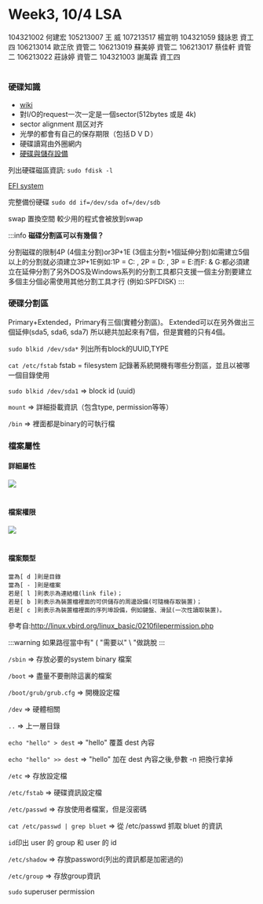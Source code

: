 # Week3, 10/4 LSA

104321002 何建宏
105213007 王 威
107213517 楊宜明
104321059 錢詠恩 資工四
106213014 歐芷欣 資管二
106213019 蘇美婷 資管二
106213017 蔡佳軒 資管二
106213022 莊詠婷 資管二
104321003 謝萬霖 資工四

#
### 硬碟知識
- [wiki](https://zh.wikipedia.org/zh-tw/%E7%A1%AC%E7%9B%98)
- 對I/O的request一次一定是一個sector(512bytes 或是 4k)
- sector alignment 扇区对齐
- 光學的都會有自己的保存期限（包括ＤＶＤ）
- 硬碟讀寫由外圈網内
- [硬碟與儲存設備](http://linux.vbird.org/linux_basic/0105computers.php#pc_hd)

列出硬碟磁區資訊:
`sudo fdisk -l`

[EFI system](https://wiki.archlinux.org/index.php/EFI_System_Partition_(%E7%AE%80%E4%BD%93%E4%B8%AD%E6%96%87))

完整備份硬碟
`sudo dd if=/dev/sda of=/dev/sdb`

swap 置換空間
較少用的程式會被放到swap

:::info
**磁碟分割區可以有幾個？**

分割磁碟的限制4P (4個主分割)or3P+1E (3個主分割+1個延伸分割)如需建立5個以上的分割就必須建立3P+1E例如:1P = C: , 2P = D: , 3P = E:而F: & G:都必須建立在延伸分割了另外DOS及Windows系列的分割工具都只支援一個主分割要建立多個主分個必需使用其他分割工具才行 (例如:SPFDISK)
:::


### 硬碟分割區
Primary+Extended，Primary有三個(實體分割區)。
Extended可以在另外做出三個延伸(sda5, sda6, sda7)
所以總共加起來有7個，但是實體的只有4個。
 
`sudo blkid /dev/sda*` 
列出所有block的UUID,TYPE

`cat /etc/fstab` 
fstab = filesystem
記錄著系統開機有哪些分割區，並且以被哪一個目錄使用

`sudo blkid /dev/sda1` => block id (uuid)

`mount` => 詳細掛載資訊（包含type, permission等等）

`/bin` => 裡面都是binary的可執行檔



### 檔案屬性
#### 詳細屬性
![](https://i.imgur.com/EOA2RGt.png)

#
#### 檔案權限
![](https://i.imgur.com/OlUKGri.png)
#
#### 檔案類型
    當為[ d ]則是目錄
    當為[ - ]則是檔案
    若是[ l ]則表示為連結檔(link file)；
    若是[ b ]則表示為裝置檔裡面的可供儲存的周邊設備(可隨機存取裝置)；
    若是[ c ]則表示為裝置檔裡面的序列埠設備，例如鍵盤、滑鼠(一次性讀取裝置)。

參考自:http://linux.vbird.org/linux_basic/0210filepermission.php

:::warning
如果路徑當中有" ( "需要以" \ "做跳脫
:::

`/sbin` => 存放必要的system binary 檔案

`/boot` => 盡量不要刪除這裏的檔案


`/boot/grub/grub.cfg` => 開機設定檔

`/dev` => 硬體相關

`..` => 上一層目錄

`echo "hello" > dest` => "hello" 覆蓋 dest 內容

`echo "hello" >> dest` => "hello" 加在 dest 內容之後,參數 -n 把換行拿掉

`/etc` => 存放設定檔

`/etc/fstab` => 硬碟資訊設定檔

`/etc/passwd` => 存放使用者檔案，但是沒密碼

`cat /etc/passwd | grep bluet` => 從 /etc/passwd 抓取 bluet 的資訊

`id`印出 user 的 group 和 user 的 id 

`/etc/shadow` => 存放password(列出的資訊都是加密過的)

`/etc/group` => 存放group資訊

`sudo` superuser permission